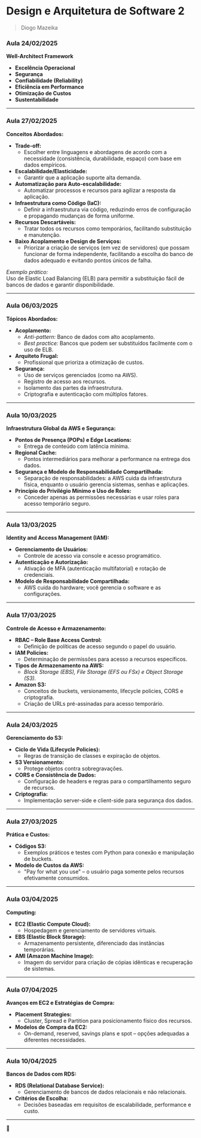 # Design e Arquitetura de Software 2  
> Diogo Mazeika

### Aula 24/02/2025  
**Well-Architect Framework**  
- **Excelência Operacional**  
- **Segurança**  
- **Confiabilidade (Reliability)**  
- **Eficiência em Performance**  
- **Otimização de Custos**  
- **Sustentabilidade**

---

### Aula 27/02/2025  
**Conceitos Abordados:**  
- **Trade-off:**  
  - Escolher entre linguagens e abordagens de acordo com a necessidade (consistência, durabilidade, espaço) com base em dados empíricos.
- **Escalabilidade/Elasticidade:**  
  - Garantir que a aplicação suporte alta demanda.
- **Automatização para Auto-escalabilidade:**  
  - Automatizar processos e recursos para agilizar a resposta da aplicação.
- **Infraestrutura como Código (IaC):**  
  - Definir a infraestrutura via código, reduzindo erros de configuração e propagando mudanças de forma uniforme.
- **Recursos Descartáveis:**  
  - Tratar todos os recursos como temporários, facilitando substituição e manutenção.
- **Baixo Acoplamento e Design de Serviços:**  
  - Priorizar a criação de serviços (em vez de servidores) que possam funcionar de forma independente, facilitando a escolha do banco de dados adequado e evitando pontos únicos de falha.

*Exemplo prático:*  
Uso de Elastic Load Balancing (ELB) para permitir a substituição fácil de bancos de dados e garantir disponibilidade.

---

### Aula 06/03/2025  
**Tópicos Abordados:**  
- **Acoplamento:**  
  - *Anti-pattern:* Banco de dados com alto acoplamento.  
  - *Best practice:* Bancos que podem ser substituídos facilmente com o uso de ELB.
- **Arquiteto Frugal:**  
  - Profissional que prioriza a otimização de custos.
- **Segurança:**  
  - Uso de serviços gerenciados (como na AWS).  
  - Registro de acesso aos recursos.  
  - Isolamento das partes da infraestrutura.  
  - Criptografia e autenticação com múltiplos fatores.

---

### Aula 10/03/2025  
**Infraestrutura Global da AWS e Segurança:**  
- **Pontos de Presença (POPs) e Edge Locations:**  
  - Entrega de conteúdo com latência mínima.
- **Regional Cache:**  
  - Pontos intermediários para melhorar a performance na entrega dos dados.
- **Segurança e Modelo de Responsabilidade Compartilhada:**  
  - Separação de responsabilidades: a AWS cuida da infraestrutura física, enquanto o usuário gerencia sistemas, senhas e aplicações.
- **Princípio do Privilégio Mínimo e Uso de Roles:**  
  - Conceder apenas as permissões necessárias e usar roles para acesso temporário seguro.

---

### Aula 13/03/2025  
**Identity and Access Management (IAM):**  
- **Gerenciamento de Usuários:**  
  - Controle de acesso via console e acesso programático.
- **Autenticação e Autorização:**  
  - Ativação de MFA (autenticação multifatorial) e rotação de credenciais.
- **Modelo de Responsabilidade Compartilhada:**  
  - AWS cuida do hardware; você gerencia o software e as configurações.

---

### Aula 17/03/2025  
**Controle de Acesso e Armazenamento:**  
- **RBAC – Role Base Access Control:**  
  - Definição de políticas de acesso segundo o papel do usuário.
- **IAM Policies:**  
  - Determinação de permissões para acesso a recursos específicos.
- **Tipos de Armazenamento na AWS:**  
  - *Block Storage (EBS), File Storage (EFS ou FSx) e Object Storage (S3).*  
- **Amazon S3:**  
  - Conceitos de buckets, versionamento, lifecycle policies, CORS e criptografia.  
  - Criação de URLs pré-assinadas para acesso temporário.

---

### Aula 24/03/2025  
**Gerenciamento do S3:**  
- **Ciclo de Vida (Lifecycle Policies):**  
  - Regras de transição de classes e expiração de objetos.
- **S3 Versionamento:**  
  - Protege objetos contra sobregravações.
- **CORS e Consistência de Dados:**  
  - Configuração de headers e regras para o compartilhamento seguro de recursos.
- **Criptografia:**  
  - Implementação server-side e client-side para segurança dos dados.

---

### Aula 27/03/2025  
**Prática e Custos:**  
- **Códigos S3:**  
  - Exemplos práticos e testes com Python para conexão e manipulação de buckets.
- **Modelo de Custos da AWS:**  
  - "Pay for what you use" – o usuário paga somente pelos recursos efetivamente consumidos.

---

### Aula 03/04/2025  
**Computing:**  
- **EC2 (Elastic Compute Cloud):**  
  - Hospedagem e gerenciamento de servidores virtuais.
- **EBS (Elastic Block Storage):**  
  - Armazenamento persistente, diferenciado das instâncias temporárias.
- **AMI (Amazon Machine Image):**  
  - Imagem do servidor para criação de cópias idênticas e recuperação de sistemas.

---

### Aula 07/04/2025  
**Avanços em EC2 e Estratégias de Compra:**  
- **Placement Strategies:**  
  - Cluster, Spread e Partition para posicionamento físico dos recursos.
- **Modelos de Compra da EC2:**  
  - On-demand, reserved, savings plans e spot – opções adequadas a diferentes necessidades.

---

### Aula 10/04/2025  
**Bancos de Dados com RDS:**  
- **RDS (Relational Database Service):**  
  - Gerenciamento de bancos de dados relacionais e não relacionais.
- **Critérios de Escolha:**  
  - Decisões baseadas em requisitos de escalabilidade, performance e custo.

---

🤠
